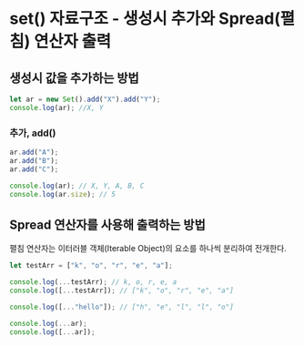 # set() 자료구조 - 생성시 추가와 Spread(펼침) 연산자 출력

## 생성시 값을 추가하는 방법

```js
let ar = new Set().add("X").add("Y");
console.log(ar); //X, Y
```

### 추가, add()

```js
ar.add("A");
ar.add("B");
ar.add("C");

console.log(ar); // X, Y, A, B, C
console.log(ar.size); // 5
```

## Spread 연산자를 사용해 출력하는 방법

펼침 연산자는 이터러블 객체(Iterable Object)의 요소를 하나씩 분리하여 전개한다.

```js
let testArr = ["k", "o", "r", "e", "a"];

console.log(...testArr); // k, o, r, e, a
console.log([...testArr]); // ["k", "o", "r", "e", "a"]

console.log([..."hello"]); // ["h", "e", "l", "l", "o"]

console.log(...ar);
console.log([...ar]);
```
